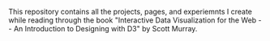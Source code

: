 This repository contains all the projects, pages, and experiemnts I create while reading through the book "Interactive Data Visualization for the Web -- An Introduction to Designing with D3" by Scott Murray.
